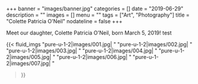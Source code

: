+++
banner = "images/banner.jpg"
categories = []
date = "2019-06-29"
description = ""
images = []
menu = ""
tags = ["Art", "Photography"]
title = "Colette Patricia O'Neil"
nodateline = false
+++

Meet our daughter, Colette Patricia O'Neil, born March 5, 2019! test



{{< fluid_imgs 
  "pure-u-1-2|images/001.jpg| "
  "pure-u-1-2|images/002.jpg| "
  "pure-u-1-2|images/003.jpg| "
  "pure-u-1-2|images/004.jpg| "
  "pure-u-1-2|images/005.jpg| "
  "pure-u-1-2|images/006.jpg| "
  "pure-u-1-2|images/007.jpg| "

>}}
